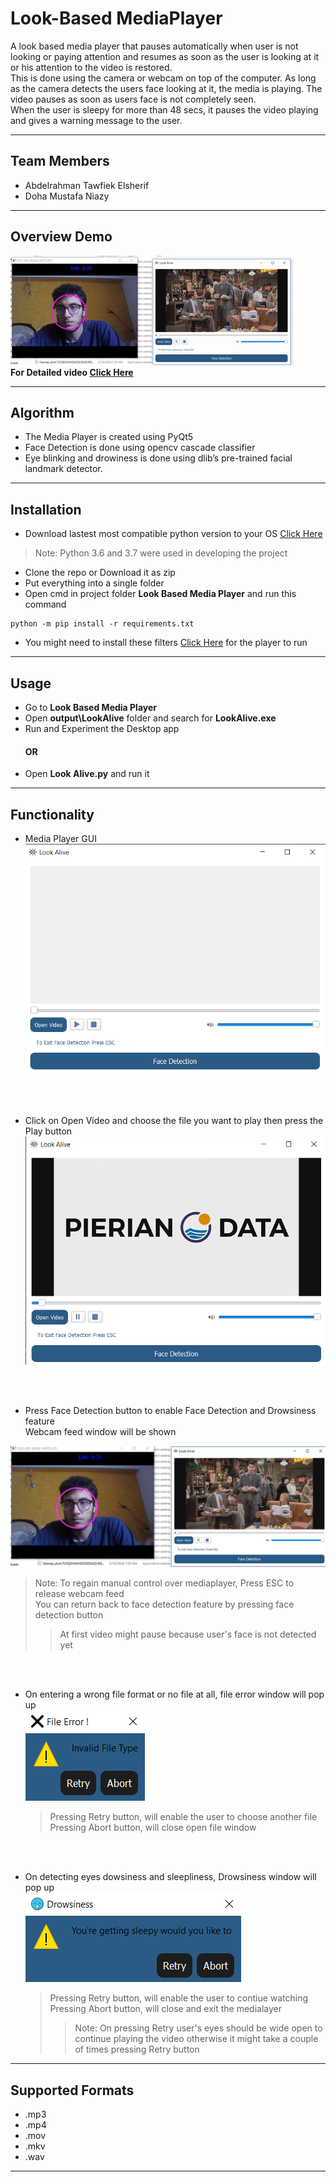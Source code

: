 # Look-Based MediaPlayer 
A look based media player that pauses automatically when user is not looking or paying attention and resumes as soon as the user is looking at it or his attention to the video is restored.  <br />
This is done using the camera or webcam on top of the computer. As long as the camera detects the users face looking at it, the media is playing. The video pauses as soon as users face is not completely seen.  <br />
When the user is sleepy for more than 48 secs, it pauses the video playing and gives a warning message to the user. 

---
## Team Members 
- Abdelrahman Tawfiek Elsherif 
- Doha Mustafa Niazy 
---
## Overview Demo
 ![alt text](https://github.com/AbdelrahmanElsherif/look-based-media-player/blob/master/Screenshots/ezgif.com-crop.gif?raw=true)  <br />
**For Detailed video [Click Here](https://youtu.be/k3kdQFkdYWA)**

---
## Algorithm
- The Media Player is created using PyQt5
- Face Detection is done using opencv cascade classifier
- Eye blinking and drowiness is done using  dlib’s pre-trained facial landmark detector.

---
## Installation 
- Download lastest most compatible python version to your OS [Click Here](https://www.python.org/downloads/?c=hpgsf9 )
> Note: Python 3.6 and 3.7 were used in developing the project
- Clone the repo or Download it as zip 
- Put everything into a single folder  
- Open cmd in project folder **Look Based Media Player** and run this command 
```
python -m pip install -r requirements.txt
```
- You might need to install these filters [Click Here](https://anime.my/download/lav-filters-megamix-x64/ ) for the player to run 
---
## Usage 

 - Go to  **Look Based Media Player** 
 - Open **output\LookAlive** folder and search for **LookAlive.exe** 
 - Run and Experiment the Desktop app 
      #### OR     
 - Open **Look Alive.py** and run it 
---
## Functionality

- Media Player GUI <br />
![alt text](https://github.com/AbdelrahmanElsherif/look-based-media-player/blob/master/Screenshots/Screenshot%20(187).png?raw=true)
 <br />
 <br />
 
- Click on Open Video and choose the file you want to play then press the Play button <br />
![alt text](https://github.com/AbdelrahmanElsherif/look-based-media-player/blob/master/Screenshots/Screenshot%20(179).png?raw=true)
 <br />
 <br />
 
- Press Face Detection button to enable Face Detection and Drowsiness feature <br />
  Webcam feed window will be shown <br />
  
 ![alt text](https://github.com/AbdelrahmanElsherif/look-based-media-player/blob/master/Screenshots/Screenshot%20(191).png?raw=true)
  
 
   > Note: To regain manual control over mediaplayer, Press ESC to release webcam feed <br />
   You can return back to face detection feature by pressing face detection button <br />
   >>At first video might pause because user's face is not detected yet

 <br />
 <br />
 
 - On entering a wrong file format or no file at all, file error window will pop up <br />
 ![alt text](https://github.com/AbdelrahmanElsherif/look-based-media-player/blob/master/Screenshots/Screenshot%20(181).png?raw=true)

   >Pressing Retry button, will enable the user to choose another file <br />
   Pressing Abort button, will close open file window  

 <br />
  <br />
  
 - On detecting eyes dowsiness and sleepliness, Drowsiness window will pop up <br />
 ![alt text](https://github.com/AbdelrahmanElsherif/look-based-media-player/blob/master/Screenshots/Screenshot%20(182).png?raw=true)

   >Pressing Retry button, will enable the user to contiue watching <br />
   Pressing Abort button, will close and exit the medialayer <br />
    >>Note: On pressing Retry user's eyes should be wide open to continue playing the video otherwise it might take a couple of times   pressing Retry button 
    
---
 ## Supported Formats 

 - .mp3 
 - .mp4 
 - .mov 
 - .mkv 
 - .wav 

 
---
